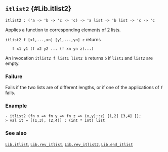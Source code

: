 ## `itlist2` {#Lib.itlist2}


```
itlist2 : ('a -> 'b -> 'c -> 'c) -> 'a list -> 'b list -> 'c -> 'c
```



Applies a function to corresponding elements of 2 lists.




`itlist2 f [x1,...,xn] [y1,...,yn] z` returns
    
       f x1 y1 (f x2 y2 ... (f xn yn z)...)
    
An invocation `itlist2 f list1 list2 b` returns `b` if
`list1` and `list2` are empty.

### Failure

Fails if the two lists are of different lengths, or if one of the
applications of `f` fails.

### Example

    
    - itlist2 (fn x => fn y => fn z => (x,y)::z) [1,2] [3,4] [];
    > val it = [(1,3), (2,4)] : (int * int) list
    



### See also

[`Lib.itlist`](#Lib.itlist), [`Lib.rev_itlist`](#Lib.rev_itlist), [`Lib.rev_itlist2`](#Lib.rev_itlist2), [`Lib.end_itlist`](#Lib.end_itlist)

